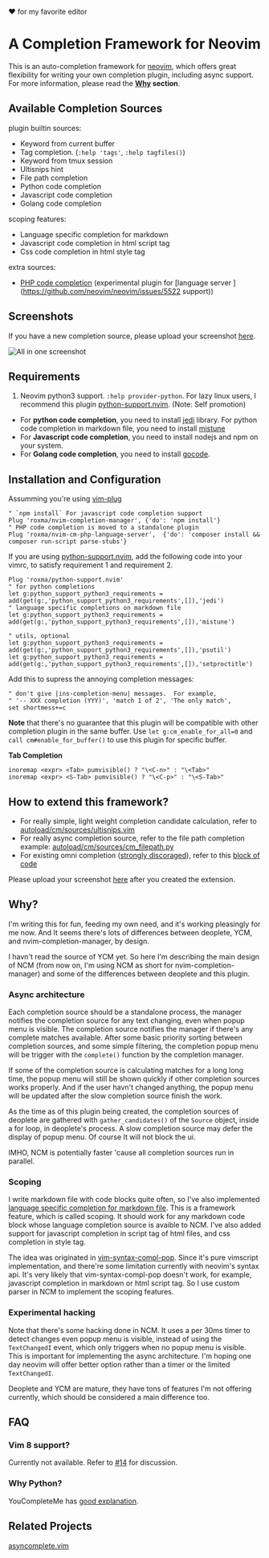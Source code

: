  :heart: for my favorite editor

# A Completion Framework for Neovim

This is an auto-completion framework for
[neovim](https://github.com/neovim/neovim), which offers great flexibility for
writing your own completion plugin, including async support.  For more
information, please read the **[Why](#why) section**.


## Available Completion Sources

plugin builtin sources:

- Keyword from current buffer
- Tag completion. (`:help 'tags'`, `:help tagfiles()`)
- Keyword from tmux session
- Ultisnips hint
- File path completion
- Python code completion
- Javascript code completion
- Golang code completion

scoping features:

- Language specific completion for markdown
- Javascript code completion in html script tag
- Css code completion in html style tag

extra sources:

- [PHP code completion](https://github.com/roxma/nvim-cm-php-language-server)
  (experimental plugin for [language server
  ](https://github.com/neovim/neovim/issues/5522 support))


## Screenshots

If you have a new completion source, please upload your screenshot
[here](https://github.com/roxma/nvim-completion-manager/issues/12).

![All in one screenshot](https://cloud.githubusercontent.com/assets/4538941/22727187/78f35172-ee12-11e6-95e5-e9c160151f3b.gif)

## Requirements

1. Neovim python3 support. `:help provider-python`. For lazy linux users, I
   recommend this plugin
   [python-support.nvim](https://github.com/roxma/python-support.nvim).
   (Note: Self promotion)
- For **python code completion**, you need to install
  [jedi](https://github.com/davidhalter/jedi) library. For python code
  completion in markdown file, you need to install
  [mistune](https://github.com/lepture/mistune)
- For **Javascript code completion**, you need to install nodejs and npm on your
  system.
- For **Golang code completion**, you need to install
  [gocode](https://github.com/nsf/gocode#setup).

## Installation and Configuration

Assumming you're using [vim-plug](https://github.com/junegunn/vim-plug)

```vim
" `npm install` For javascript code completion support
Plug 'roxma/nvim-completion-manager', {'do': 'npm install'}
" PHP code completion is moved to a standalone plugin
Plug 'roxma/nvim-cm-php-language-server',  {'do': 'composer install && composer run-script parse-stubs'}
```

If you are using
[python-support.nvim](https://github.com/roxma/python-support.nvim), add the
following code into your vimrc, to satisfy requirement 1 and requirement 2.

```vim
Plug 'roxma/python-support.nvim'
" for python completions
let g:python_support_python3_requirements = add(get(g:,'python_support_python3_requirements',[]),'jedi')
" language specific completions on markdown file
let g:python_support_python3_requirements = add(get(g:,'python_support_python3_requirements',[]),'mistune')

" utils, optional
let g:python_support_python3_requirements = add(get(g:,'python_support_python3_requirements',[]),'psutil')
let g:python_support_python3_requirements = add(get(g:,'python_support_python3_requirements',[]),'setproctitle')

```

Add this to supress the annoying completion messages:

```vim
" don't give |ins-completion-menu| messages.  For example,
" '-- XXX completion (YYY)', 'match 1 of 2', 'The only match',
set shortmess+=c
```

**Note** that there's no guarantee that this plugin will be compatible with
other completion plugin in the same buffer. Use `let g:cm_enable_for_all=0`
and `call cm#enable_for_buffer()` to use this plugin for specific buffer.

**Tab Completion**

```vim
inoremap <expr> <Tab> pumvisible() ? "\<C-n>" : "\<Tab>"
inoremap <expr> <S-Tab> pumvisible() ? "\<C-p>" : "\<S-Tab>"
```

## How to extend this framework?

- For really simple, light weight completion candidate calculation, refer to
  [autoload/cm/sources/ultisnips.vim](autoload/cm/sources/ultisnips.vim)
- For really async completion source, refer to the file path completion example:
  [autoload/cm/sources/cm_filepath.py](autoload/cm/sources/cm_filepath.py)
- For existing omni completion ([strongly
  discoraged](https://github.com/roxma/nvim-completion-manager/issues/9)),
  refer to this [block of
  code](https://github.com/roxma/nvim-completion-manager/commit/0b316b057dd2ef4b6566f6e7768b78b93f031700#diff-94213b48127982c914ef94803281f5dfR30)

Please upload your screenshot
[here](https://github.com/roxma/nvim-completion-manager/issues/12) after you
created the extension.


## Why?

I'm writing this for fun, feeding my own need, and it's working pleasingly for
me now. And It seems there's lots of differences between deoplete, YCM, and
nvim-completion-manager, by design.

I havn't read the source of YCM yet. So here I'm describing the main design of
NCM (from now on, I'm using NCM as short for nvim-completion-manager) and some
of the differences between deoplete and this plugin.

### Async architecture

Each completion source should be a standalone process, the manager notifies
the completion source for any text changing, even when popup menu is visible.
The completion source notifies the manager if there's any complete matches
available. After some basic priority sorting between completion sources, and
some simple filtering, the completion popup menu will be trigger with the
`complete()` function by the completion manager.

If some of the completion source is calculating matches for a long long time,
the popup menu will still be shown quickly if other completion sources works
properly. And if the user havn't changed anything, the popup menu will be
updated after the slow completion source finish the work.

As the time as of this plugin being created, the completion sources of
deoplete are gathered with `gather_candidates()` of the `Source` object,
inside a for loop, in deoplete's process. A slow completion source may defer
the display of popup menu. Of course It will not block the ui.

IMHO, NCM is potentially faster 'cause all completion sources run in parallel.

### Scoping

I write markdown file with code blocks quite often, so I've also implemented
[language specific completion for markdown
file](#language-specific-completion-for-markdown). This is a framework
feature, which is called scoping. It should work for any markdown code block
whose language completion source is avaible to NCM. I've also added support
for javascript completion in script tag of html files, and css completion in
style tag.

The idea was originated in
[vim-syntax-compl-pop](https://github.com/roxma/vim-syntax-compl-pop). Since
it's pure vimscript implementation, and there're some limitation currently
with neovim's syntax api. It's very likely that vim-syntax-compl-pop doesn't
work, for example, javascript completion in markdown or html script tag.  So I
use custom parser in NCM to implement the scoping features.

### Experimental hacking

Note that there's some hacking done in NCM. It uses a per 30ms timer to detect
changes even popup menu is visible, instead of using the `TextChangedI` event,
which only triggers when no popup menu is visible. This is important for
implementing the async architecture. I'm hoping one day neovim will offer
better option rather than a timer or the limited `TextChangedI`.

Deoplete and YCM are mature, they have tons of features I'm not offering
currently, which should be considered a main difference too.

## FAQ

### Vim 8 support?

Currently not available. Refer to
[#14](https://github.com/roxma/nvim-completion-manager/issues/14) for
discussion.

### Why Python?

YouCompleteMe has [good
explanation](https://github.com/Valloric/YouCompleteMe#why-isnt-ycm-just-written-in-plain-vimscript-ffs).

## Related Projects

[asyncomplete.vim](https://github.com/prabirshrestha/asyncomplete.vim)

